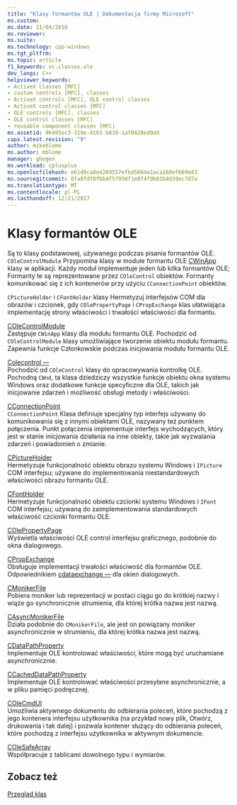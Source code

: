 ```yaml
---
title: "Klasy formantów OLE | Dokumentacja firmy Microsoft"
ms.custom: 
ms.date: 11/04/2016
ms.reviewer: 
ms.suite: 
ms.technology: cpp-windows
ms.tgt_pltfrm: 
ms.topic: article
f1_keywords: vc.classes.ole
dev_langs: C++
helpviewer_keywords:
- ActiveX classes [MFC]
- custom controls [MFC], classes
- ActiveX controls [MFC], OLE control classes
- ActiveX control classes [MFC]
- OLE controls [MFC], classes
- OLE control classes [MFC]
- reusable component classes [MFC]
ms.assetid: 96495ec3-319e-4163-b839-1af0428ed9dd
caps.latest.revision: "9"
author: mikeblome
ms.author: mblome
manager: ghogen
ms.workload: cplusplus
ms.openlocfilehash: e61d0ca8ed269557efbd566da1aca160ef669e83
ms.sourcegitcommit: 8fa8fdf0fbb4f57950f1e8f4f9b81b4d39ec7d7a
ms.translationtype: MT
ms.contentlocale: pl-PL
ms.lasthandoff: 12/21/2017
---
```

# <a name="ole-control-classes"></a>Klasy formantów OLE
Są to klasy podstawowej, używanego podczas pisania formantów OLE. `COleControlModule` Przypomina klasy w module formantu OLE [CWinApp](../mfc/reference/cwinapp-class.md) klasy w aplikacji. Każdy moduł implementuje jeden lub kilka formantów OLE; Formanty te są reprezentowane przez `COleControl` obiektów. Formanty komunikować się z ich kontenerów przy użyciu `CConnectionPoint` obiektów.  
  
 `CPictureHolder` i `CFontHolder` klasy Hermetyzuj interfejsów COM dla obrazów i czcionek, gdy `COlePropertyPage` i `CPropExchange` klas ułatwiająca implementację strony właściwości i trwałości właściwości dla formantu.  
  
 [COleControlModule](../mfc/reference/colecontrolmodule-class.md)  
 Zastępuje `CWinApp` klasy dla modułu formantu OLE. Pochodzić od `COleControlModule` klasy umożliwiające tworzenie obiektu modułu formantu. Zapewnia funkcje Członkowskie podczas inicjowania modułu formantu OLE.  
  
 [Colecontrol —](../mfc/reference/colecontrol-class.md)  
 Pochodzić od `COleControl` klasy do opracowywania kontrolkę OLE. Pochodną `CWnd`, ta klasa dziedziczy wszystkie funkcje obiektu okna systemu Windows oraz dodatkowe funkcje specyficzne dla OLE, takich jak inicjowanie zdarzeń i możliwość obsługi metody i właściwości.  
  
 [CConnectionPoint](../mfc/reference/cconnectionpoint-class.md)  
 `CConnectionPoint` Klasa definiuje specjalny typ interfejs używany do komunikowania się z innymi obiektami OLE, nazywany też punktem połączenia. Punkt połączenia implementuje interfejs wychodzących, który jest w stanie inicjowania działania na inne obiekty, takie jak wyzwalania zdarzeń i powiadomień o zmianie.  
  
 [CPictureHolder](../mfc/reference/cpictureholder-class.md)  
 Hermetyzuje funkcjonalność obiektu obrazu systemu Windows i `IPicture` COM interfejsu; używane do implementowania niestandardowych właściwości obrazu formantu OLE.  
  
 [CFontHolder](../mfc/reference/cfontholder-class.md)  
 Hermetyzuje funkcjonalność obiektu czcionki systemu Windows i `IFont` COM interfejsu; używaną do zaimplementowania standardowych właściwość czcionki formantu OLE.  
  
 [COlePropertyPage](../mfc/reference/colepropertypage-class.md)  
 Wyświetla właściwości OLE control interfejsu graficznego, podobnie do okna dialogowego.  
  
 [CPropExchange](../mfc/reference/cpropexchange-class.md)  
 Obsługuje implementacji trwałości właściwość dla formantów OLE. Odpowiednikiem [cdataexchange —](../mfc/reference/cdataexchange-class.md) dla okien dialogowych.  
  
 [CMonikerFile](../mfc/reference/cmonikerfile-class.md)  
 Pobiera moniker lub reprezentacji w postaci ciągu go do krótkiej nazwy i wiąże go synchronicznie strumienia, dla której krótka nazwa jest nazwą.  
  
 [CAsyncMonikerFile](../mfc/reference/casyncmonikerfile-class.md)  
 Działa podobnie do `CMonikerFile`, ale jest on powiązany moniker asynchronicznie w strumieniu, dla której krótka nazwa jest nazwą.  
  
 [CDataPathProperty](../mfc/reference/cdatapathproperty-class.md)  
 Implementuje OLE kontrolować właściwości, które mogą być uruchamiane asynchronicznie.  
  
 [CCachedDataPathProperty](../mfc/reference/ccacheddatapathproperty-class.md)  
 Implementuje OLE kontrolować właściwości przesyłane asynchronicznie, a w pliku pamięci podręcznej.  
  
 [COleCmdUI](../mfc/reference/colecmdui-class.md)  
 Umożliwia aktywnego dokumentu do odbierania poleceń, które pochodzą z jego kontenera interfejsu użytkownika (na przykład nowy plik, Otwórz, drukowania i tak dalej) i pozwala kontener służący do odbierania poleceń, które pochodzą z interfejsu użytkownika w aktywnym dokumencie.  
  
 [COleSafeArray](../mfc/reference/colesafearray-class.md)  
 Współpracuje z tablicami dowolnego typu i wymiarów.  
  
## <a name="see-also"></a>Zobacz też  
 [Przegląd klas](../mfc/class-library-overview.md)

